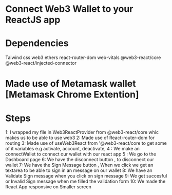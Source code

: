 # Connect Web3 Wallet to your ReactJS app 

# Dependencies
Taiwind css
web3
ethers
react-router-dom
web-vitals
@web3-react/core
@web3-react/injected-connector

# Made use of Metamask wallet [Metamask Chrome Extention]

# Steps 

1: I wrapped my <App/> file in Web3ReactProvider from @web3-react/core whic makes us to be able to use web3
2: Made use of React-router-dom for routing 
3: Made use of useWeb3React from '@web3-react/core to get some of it variables e.g activate, account, deactivate,
4 : We make an connectWallet to connect our wallet with our react app
5 : We go to the Dashboard page
6: We have the disconnect button , to disconnect our wallet
7: We have the Sign Message button , When we click we get an textarea to be able to sign in an message on our wallet
8: We have an Validate Sign message when you click on sign message 
9: We get succesful or Invalid Sign message when me filled the validation form 
10: We made the React App responsive on Smaller screen 